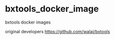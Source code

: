 # bxtools_docker_image

bxtools docker images


original developers https://github.com/walaj/bxtools
